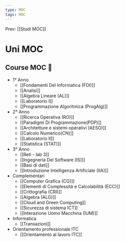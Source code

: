 ```yaml
---
type: MOC 
tags: MOC 
---
```


Prev: [[Studi MOC]]

# Uni MOC

## Course MOC  📒
- 1° Anno
	- [[Fondamenti Del Informatica (FDI)]]
	- [[Analisi]]
	- [[Algebra Lineare (AL)]]
	- [[Laboratorio I]]
	- [[Programmazione Algoritmica (ProgAlg)]]
- 2° Anno
	- [[Ricerca Operativa (RO)]]
	- [[Paradigmi Di Programmazione(PDP)]]
	- [[Architetture e sistemi operativi (AESO)]]
	- [[Calcolo Numerico(CN)]]
	- [[Laboratorio II]]
	- [[Statistica (STAT)]]
- 3° Anno
	- [[Reti - lab 3]]
	- [[Ingegneria Del Software (IS)]]
	- [[Basi di dati]]
	- [[Introduzione Intelligenza Artificiale (IIA)]]
- Complementari
	- [[Computer Grafica (CG)]]
	- [[Elementi di Complessità e Calcolabilità (ECC)]]
	- [[Crittografia (CRI)]]
	- [[Algebra (ALG)]]
	- [[Cloud and Green Computing]]
	- [[Sicurezza di sistema ICT]]
	- [[Interazione Uomo Macchina (IUM)]]
- Informatica
	- [[Transazioni]]
- Orientamento professionale ITC
	- [[Orientamento al lavoro ITC]]
